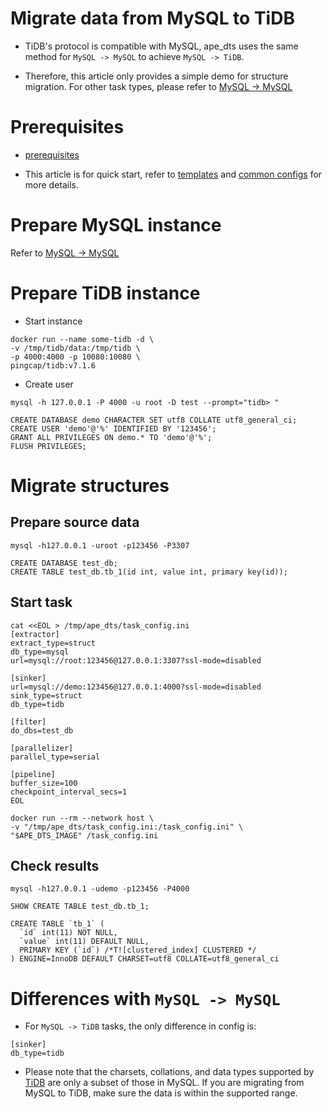 # Migrate data from MySQL to TiDB

- TiDB's protocol is compatible with MySQL, ape_dts uses the same method for `MySQL -> MySQL` to achieve `MySQL -> TiDB`.

- Therefore, this article only provides a simple demo for structure migration. For other task types, please refer to [MySQL -> MySQL](./mysql_to_mysql.md)


# Prerequisites
- [prerequisites](./prerequisites.md)

- This article is for quick start, refer to [templates](/docs/templates/mysql_to_mysql.md) and [common configs](/docs/en/config.md) for more details.

# Prepare MySQL instance
Refer to [MySQL -> MySQL](./mysql_to_mysql.md)

# Prepare TiDB instance

- Start instance
```
docker run --name some-tidb -d \
-v /tmp/tidb/data:/tmp/tidb \
-p 4000:4000 -p 10080:10080 \
pingcap/tidb:v7.1.6
```

- Create user
```
mysql -h 127.0.0.1 -P 4000 -u root -D test --prompt="tidb> "

CREATE DATABASE demo CHARACTER SET utf8 COLLATE utf8_general_ci;
CREATE USER 'demo'@'%' IDENTIFIED BY '123456';
GRANT ALL PRIVILEGES ON demo.* TO 'demo'@'%';
FLUSH PRIVILEGES;
```

# Migrate structures
## Prepare source data
```
mysql -h127.0.0.1 -uroot -p123456 -P3307

CREATE DATABASE test_db;
CREATE TABLE test_db.tb_1(id int, value int, primary key(id));
```

## Start task
```
cat <<EOL > /tmp/ape_dts/task_config.ini
[extractor]
extract_type=struct
db_type=mysql
url=mysql://root:123456@127.0.0.1:3307?ssl-mode=disabled

[sinker]
url=mysql://demo:123456@127.0.0.1:4000?ssl-mode=disabled
sink_type=struct
db_type=tidb

[filter]
do_dbs=test_db

[parallelizer]
parallel_type=serial

[pipeline]
buffer_size=100
checkpoint_interval_secs=1
EOL
```

```
docker run --rm --network host \
-v "/tmp/ape_dts/task_config.ini:/task_config.ini" \
"$APE_DTS_IMAGE" /task_config.ini 
```

## Check results
```
mysql -h127.0.0.1 -udemo -p123456 -P4000

SHOW CREATE TABLE test_db.tb_1;
```

```
CREATE TABLE `tb_1` (
  `id` int(11) NOT NULL,
  `value` int(11) DEFAULT NULL,
  PRIMARY KEY (`id`) /*T![clustered_index] CLUSTERED */
) ENGINE=InnoDB DEFAULT CHARSET=utf8 COLLATE=utf8_general_ci
```

# Differences with `MySQL -> MySQL`
- For `MySQL -> TiDB` tasks, the only difference in config is:

```
[sinker]
db_type=tidb
```

- Please note that the charsets, collations, and data types supported by [TiDB](https://docs.pingcap.com/zh/tidb/stable/data-type-overview) are only a subset of those in MySQL. If you are migrating from MySQL to TiDB, make sure the data is within the supported range.